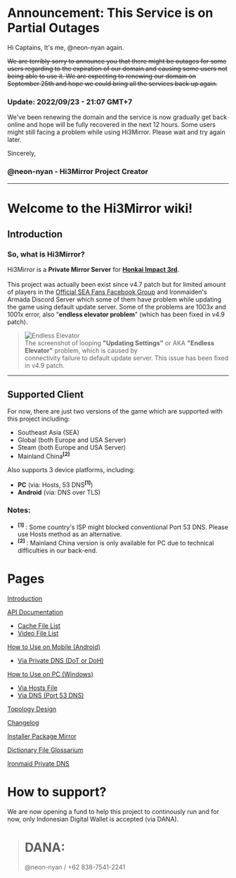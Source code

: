 # Announcement: This Service is on **Partial Outages**
Hi Captains,
It's me, @neon-nyan again.

~~We are terribly sorry to announce you that there might be outages for some users regarding to the expiration of our domain and causing some users not being able to use it.
We are expecting to renewing our domain on September 25th and hope we could bring all the services back up again.~~

### Update: 2022/09/23 - 21:07 GMT+7
We've been renewing the domain and the service is now gradually get back online and hope will be fully recovered in the next 12 hours. Some users might still facing a problem while using Hi3Mirror. Please wait and try again later.

Sincerely,
### **@neon-nyan** - Hi3Mirror Project Creator

***

# Welcome to the Hi3Mirror wiki!
## Introduction
### So, what is Hi3Mirror?<br/>
Hi3Mirror is a **Private Mirror Server** for **[Honkai Impact 3rd](https://honkaiimpact3.mihoyo.com/)**.<br/><br/>
This project was actually been exist since v4.7 patch but for limited amount of players in the [Official SEA Fans Facebook Group](https://www.facebook.com/groups/2088915844672714) and Ironmaiden's Armada Discord Server which some of them have problem while updating the game using default update server. Some of the problems are 1003x and 1001x error, also "**endless elevator problem**" (which has been fixed in v4.9 patch).

> ![Endless Elevator](https://github.com/neon-nyan/Hi3MirrorWiki/raw/main/images/EndlessElevator.jpg)<br/>
> The screenshot of looping **"Updating Settings"** or AKA **"Endless Elevator"** problem, which is caused by<br/>connectivity failure to default update server. This issue has been fixed in v4.9 patch.

***

## Supported Client
For now, there are just two versions of the game which are supported with this project including:
* Southeast Asia (SEA)
* Global (both Europe and USA Server)
* Steam (both Europe and USA Server)
* Mainland China<sup>**[2]**</sup>

Also supports 3 device platforms, including:
* **PC** (via: Hosts, 53 DNS<sup>**[1]**</sup>)
* **Android** (via: DNS over TLS</sup>)

### Notes:
* <sup>**[1]**</sup> : Some country's ISP might blocked conventional Port 53 DNS. Please use Hosts method as an alternative.
* <sup>**[2]**</sup> : Mainland China version is only available for PC due to technical difficulties in our back-end.


# Pages
[Introduction](https://github.com/neon-nyan/Hi3MirrorWiki/wiki)

[API Documentation](https://github.com/neon-nyan/Hi3MirrorWiki/wiki/API-Documentation)
* [Cache File List](https://github.com/neon-nyan/Hi3MirrorWiki/wiki/API-Documentation#cache-file-list)
* [Video File List](https://github.com/neon-nyan/Hi3MirrorWiki/wiki/API-Documentation#video-file-list)

[How to Use on Mobile (Android)](https://github.com/neon-nyan/Hi3MirrorWiki/wiki/How-to-Use-on-Mobile-%28Android%29)
* [Via Private DNS (DoT or DoH)](https://github.com/neon-nyan/Hi3MirrorWiki/wiki/How-to-Use-on-Mobile-%28Android%29#via-private-dns-dot-or-doh)

[How to Use on PC (Windows)](https://github.com/neon-nyan/Hi3MirrorWiki/wiki/How-to-Use-on-PC-%28Windows%29)
* [Via Hosts File](https://github.com/neon-nyan/Hi3MirrorWiki/wiki/How-to-Use-on-PC-%28Windows%29#via-hosts-files)
* [Via DNS (Port 53 DNS)](https://github.com/neon-nyan/Hi3MirrorWiki/wiki/How-to-Use-on-PC-%28Windows%29#via-dns-port-53-dns)

[Topology Design](https://github.com/neon-nyan/Hi3MirrorWiki/wiki/Topology-Design)

[Changelog](https://github.com/neon-nyan/Hi3MirrorWiki/wiki/Changelog)

[Installer Package Mirror](https://github.com/neon-nyan/Hi3MirrorWiki/wiki/Installer-Package-Mirror)

[Dictionary File Glossarium](https://github.com/neon-nyan/Hi3MirrorWiki/wiki/Dictionary-File-Glossarium)

[Ironmaid Private DNS](https://github.com/neon-nyan/Hi3MirrorWiki/wiki/Ironmaid-Private-DNS)

# How to support?
We are now opening a fund to help this project to continously run and for now, only Indonesian Digital Wallet is accepted (via DANA).

> # DANA:
> @neon-nyan / +62 838-7541-2241
